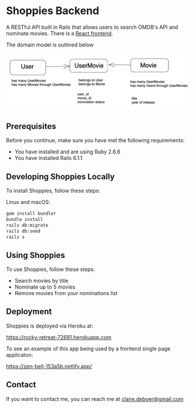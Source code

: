 # Shoppies Backend

A RESTful API built in Rails that allows users to search OMDB's API and nominate movies. There is a [React frontend](https://github.com/clairedeboer/shoppies_frontend). 

The domain model is outlined below

![Domain model](/public/domain_model.png "Domain Model")

## Prerequisites

Before you continue, make sure you have met the following requirements: 

* You have installed and are using Ruby 2.6.6
* You have installed Rails 6.1.1

## Developing Shoppies Locally

To install Shoppies, follow these steps: 

Linux and macOS: 
```
gem install bundler
bundle install
rails db:migrate
rails db:seed
rails s
```

## Using Shoppies

To use Shoppies, follow these steps: 

* Search movies by title
* Nominate up to 5 movies
* Remove movies from your nominations list

## Deployment

Shoppies is deployed via Heroku at: 

 https://rocky-retreat-72681.herokuapp.com

To see an example of this app being used by a frontend single page applicaton: 

https://zen-bell-153a5b.netlify.app/

## Contact

If you want to contact me, you can reach me at claire.deboer@gmail.com